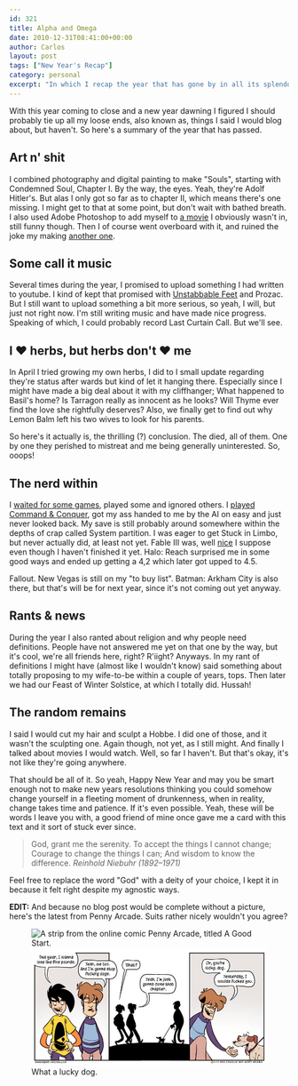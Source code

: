 ```yaml
---
id: 321
title: Alpha and Omega
date: 2010-12-31T08:41:00+00:00
author: Carlos
layout: post
tags: ["New Year's Recap"]
category: personal
excerpt: "In which I recap the year that has gone by in all its splendor."
---
```

With this year coming to close and a new year dawning I figured I should probably tie up all my loose ends, also known as, things I said I would blog about, but haven't. So here's a summary of the year that has passed.

## Art n' shit
  
I combined photography and digital painting to make "Souls", starting with Condemned Soul, Chapter I. By the way, the eyes. Yeah, they're Adolf Hitler's. But alas I only got so far as to chapter II, which means there's one missing. I might get to that at some point, but don't wait with bathed breath.  
I also used Adobe Photoshop to add myself to [a movie](/blog/leo-you-bastard) I obviously wasn't in, still funny though. Then I of course went overboard with it, and ruined the joke my making [another one](/blog/joel-you-douchebag).

## Some call it music
  
Several times during the year, I promised to upload something I had written to youtube. I kind of kept that promised with [Unstabbable Feet](/blog/unstabbable-feet) and Prozac. But I still want to upload something a bit more serious, so yeah, I will, but just not right now. I'm still writing music and have made nice progress. Speaking of which, I could probably record Last Curtain Call. But we'll see.

## I ♥ herbs, but herbs don't ♥ me
  
In April I tried growing my own herbs, I did to I small update regarding they're status after wards but kind of let it hanging there. Especially since I might have made a big deal about it with my cliffhanger; What happened to Basil's home? Is Tarragon really as innocent as he looks? Will Thyme ever find the love she rightfully deserves? Also, we finally get to find out why Lemon Balm left his two wives to look for his parents.
 
So here's it actually is, the thrilling (?) conclusion. The died, all of them. One by one they perished to mistreat and me being generally uninterested. So, ooops!

## The nerd within
  
I [waited for some games](/blog/games-im-eagerly-awaiting), played some and ignored others. I [played Command & Conquer](/blog/a-trip-down-nostalgia-avenue), got my ass handed to me by the AI on easy and just never looked back. My save is still probably around somewhere within the depths of crap called System partition. I was eager to get Stuck in Limbo, but never actually did, at least not yet. Fable III was, well [nice](/blog/fable-iii-kind-of-review) I suppose even though I haven't finished it yet. Halo: Reach surprised me in some good ways and ended up getting a 4,2 which later got upped to 4.5.

Fallout. New Vegas is still on my "to buy list". Batman: Arkham City is also there, but that's will be for next year, since it's not coming out yet anyway.

## Rants & news
  
During the year I also ranted about religion and why people need definitions. People have not answered me yet on that one by the way, but it's cool, we're all friends here, right? R'iight? Anyways. In my rant of definitions I might have (almost like I wouldn't know) said something about totally proposing to my wife-to-be within a couple of years, tops. Then later we had our Feast of Winter Solstice, at which I totally did. Hussah!

## The random remains
  
I said I would cut my hair and sculpt a Hobbe. I did one of those, and it wasn't the sculpting one. Again though, not yet, as I still might. And finally I talked about movies I would watch. Well, so far I haven't. But that's okay, it's not like they're going anywhere.

That should be all of it. So yeah, Happy New Year and may you be smart enough not to make new years resolutions thinking you could somehow change yourself in a fleeting moment of drunkenness, when in reality, change takes time and patience. If it's even possible. Yeah, these will be words I leave you with, a good friend of mine once gave me a card with this text and it sort of stuck ever since.

> God, grant me the serenity. To accept the things I cannot change; Courage to change the things I can; And wisdom to know the difference. <cite>Reinhold Niebuhr (1892–1971)</cite>

Feel free to replace the word "God" with a deity of your choice, I kept it in because it felt right despite my agnostic ways.

**EDIT:** And because no blog post would be complete without a picture, here's the latest from Penny Arcade. Suits rather nicely wouldn't you agree?

<figure>
  <img class="js-lazy-load" data-original="/assets/posts/2010/12/1141831722_DQVjy-L.jpg" alt="A strip from the online comic Penny Arcade, titled A Good Start.">
  <noscript>
    <img src="/assets/posts/2010/12/1141831722_DQVjy-L.jpg" alt="A strip from the online comic Penny Arcade, titled A Good Start.">
  </noscript>
  <figcaption>What a lucky dog.</figcaption>
</figure>